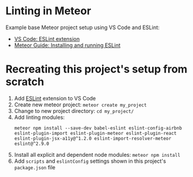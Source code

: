 # Linting in Meteor
Example base Meteor project setup using VS Code and ESLint:

* [VS Code: ESLint extension](https://marketplace.visualstudio.com/items?itemName=dbaeumer.vscode-eslint)
* [Meteor Guide: Installing and running ESLint](http://guide.meteor.com/code-style.html#eslint-installing)

# Recreating this project's setup from scratch

1. Add [ESLint](https://marketplace.visualstudio.com/items?itemName=dbaeumer.vscode-eslint) extension to VS Code  
2. Create new meteor project: `meteor create my_project`
3. Change to new project directory: `cd my_project/`
4. Add linting modules:
    ```
    meteor npm install --save-dev babel-eslint eslint-config-airbnb eslint-plugin-import eslint-plugin-meteor eslint-plugin-react eslint-plugin-jsx-a11y@^1.2.0 eslint-import-resolver-meteor eslint@^2.9.0
    ```
5. Install all explicit and dependent node modules: `meteor npm install`
6. Add `scripts` and `eslintConfig` settings shown in this project's `package.json` file
